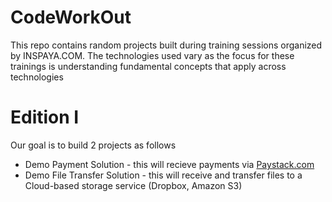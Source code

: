 # CodeWorkOut
This repo contains random projects built during training sessions organized by INSPAYA.COM. The technologies used vary as the focus for these trainings is understanding fundamental concepts that apply across technologies

Edition I
=========
Our goal is to build 2 projects as follows
* Demo Payment Solution - this will recieve payments via [Paystack.com](https://paystack.com/)
* Demo File Transfer Solution - this will receive and transfer files to a Cloud-based storage service (Dropbox, Amazon S3)
